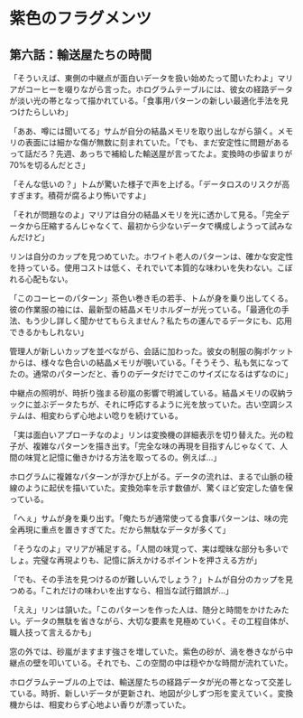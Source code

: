 # 紫色のフラグメンツ
## 第六話：輸送屋たちの時間

「そういえば、東側の中継点が面白いデータを扱い始めたって聞いたわよ」マリアがコーヒーを啜りながら言った。ホログラムテーブルには、彼女の経路データが淡い光の帯となって描かれている。「食事用パターンの新しい最適化手法を見つけたらしいわ」

「ああ、噂には聞いてる」サムが自分の結晶メモリを取り出しながら頷く。メモリの表面には細かな傷が無数に刻まれていた。「でも、まだ安定性に問題があるって話だろ？先週、あっちで補給した輸送屋が言ってたよ。変換時の歩留まりが70%を切るんだとさ」

「そんな低いの？」トムが驚いた様子で声を上げる。「データロスのリスクが高すぎます。積荷が腐るより怖いですよ」

「それが問題なのよ」マリアは自分の結晶メモリを光に透かして見る。「完全データから圧縮するんじゃなくて、最初から少ないデータで構成しようって試みなんだけど」

リンは自分のカップを見つめていた。ホワイト老人のパターンは、確かな安定性を持っている。使用コストは低く、それでいて本質的な味わいを失わない。こぼれる心配もない。

「このコーヒーのパターン」茶色い巻き毛の若手、トムが身を乗り出してくる。彼の作業服の袖には、最新型の結晶メモリホルダーが光っている。「最適化の手法、もう少し詳しく聞かせてもらえません？私たちの運んでるデータにも、応用できるかもしれない」

管理人が新しいカップを並べながら、会話に加わった。彼女の制服の胸ポケットからは、様々な色合いの結晶メモリが覗いている。「そうそう、私も気になってたの。通常のパターンだと、香りのデータだけでこのサイズになるはずなのに」

中継点の照明が、時折り強まる砂嵐の影響で明滅している。結晶メモリの収納ラックに並ぶデータたちが、それに呼応するように光を放っていた。古い空調システムは、相変わらず心地よい唸りを続けている。

「実は面白いアプローチなのよ」リンは変換機の詳細表示を切り替えた。光の粒子が、複雑なパターンを描き出す。「完全な味の再現を目指すんじゃなくて、人間の味覚と記憶に働きかける方法を取ってるの。例えば...」

ホログラムに複雑なパターンが浮かび上がる。データの流れは、まるで山脈の稜線のように起伏を描いていた。変換効率を示す数値が、驚くほど安定した値を保っている。

「へぇ」サムが身を乗り出す。「俺たちが通常使ってる食事パターンは、味の完全再現に重点を置きすぎてた。だから無駄なデータが多くて」

「そうなのよ」マリアが補足する。「人間の味覚って、実は曖昧な部分も多いでしょ。完璧な再現よりも、記憶に訴えかけるポイントを押さえる方が」

「でも、その手法を見つけるのが難しいんでしょう？」トムが自分のカップを見つめる。「これだけの味わいを出すなら、相当な試行錯誤が...」

「ええ」リンは頷いた。「このパターンを作った人は、随分と時間をかけたみたい。データの無駄を省きながら、大切な要素を見極めていく。その工程自体が、職人技って言えるかも」

窓の外では、砂嵐がますます強さを増していた。紫色の砂が、渦を巻きながら中継点の壁を叩いている。それでも、この空間の中は穏やかな時間が流れていた。

ホログラムテーブルの上では、輸送屋たちの経路データが光の帯となって交差している。時折、新しいデータが更新され、地図が少しずつ形を変えていく。変換機からは、相変わらず心地よい香りが漂っていた。
